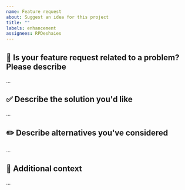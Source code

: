 ```yaml
---
name: Feature request
about: Suggest an idea for this project
title: ""
labels: enhancement
assignees: RPDeshaies
---
```


## 🚩 Is your feature request related to a problem? Please describe

...

<!--
A clear and concise description of what the problem is. Ex. I'm always frustrated when [...]
-->

## ✅ Describe the solution you'd like

...

<!--
A clear and concise description of what you want to happen.
-->

## ✏️ Describe alternatives you've considered

...

<!--
A clear and concise description of any alternative solutions or features you've considered.
-->

## 📄 Additional context

...

<!--
Add any other context or screenshots about the feature request here.
-->
